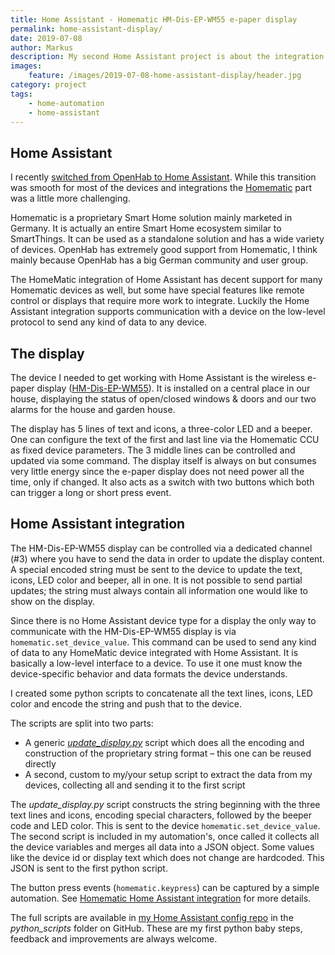 ```yaml
---
title: Home Assistant - Homematic HM-Dis-EP-WM55 e-paper display
permalink: home-assistant-display/
date: 2019-07-08
author: Markus
description: My second Home Assistant project is about the integration of the Homematic HM-Dis-EP-WM55 e-paper display in my HA setup. I am sharing some reusable scripts for this or similar devices.
images:
    feature: /images/2019-07-08-home-assistant-display/header.jpg
category: project
tags:
    - home-automation
    - home-assistant
---
```


## Home Assistant

I recently [switched from OpenHab to Home Assistant](/home-assistant/). While this transition was smooth for most of the devices and integrations the [Homematic](https://www.homematic.com) part was a little more challenging.

Homematic is a proprietary Smart Home solution mainly marketed in Germany. It is actually an entire Smart Home ecosystem similar to SmartThings. It can be used as a standalone solution and has a wide variety of devices. OpenHab has extremely good support from Homematic, I think mainly because OpenHab has a big German community and user group.

The HomeMatic integration of Home Assistant has decent support for many Homematic devices as well, but some have special features like remote control or displays that require more work to integrate. Luckily the Home Assistant integration supports communication with a device on the low-level protocol to send any kind of data to any device.

## The display

The device I needed to get working with Home Assistant is the wireless e-paper display ([HM-Dis-EP-WM55](https://www.amazon.de/dp/B01KPM3MRU/ref=cm_sw_em_r_mt_dp_U_mm6iDb1716TD1)). It is installed on a central place in our house, displaying the status of open/closed windows & doors and our two alarms for the house and garden house.

The display has 5 lines of text and icons, a three-color LED and a beeper. One can configure the text of the first and last line via the Homematic CCU as fixed device parameters. The 3 middle lines can be controlled and updated via some command. The display itself is always on but consumes very little energy since the e-paper display does not need power all the time, only if changed. It also acts as a switch with two buttons which both can trigger a long or short press event.

## Home Assistant integration

The HM-Dis-EP-WM55 display can be controlled via a dedicated channel (#3) where you have to send the data in order to update the display content. A special encoded string must be sent to the device to update the text, icons, LED color and beeper, all in one. It is not possible to send partial updates; the string must always contain all information one would like to show on the display.

Since there is no Home Assistant device type for a display the only way to communicate with the HM-Dis-EP-WM55 display is via `homematic.set_device_value`. This command can be used to send any kind of data to any HomeMatic device integrated with Home Assistant. It is basically a low-level interface to a device. To use it one must know the device-specific behavior and data formats the device understands.

I created some python scripts to concatenate all the text lines, icons, LED color and encode the string and push that to the device.

The scripts are split into two parts:

-   A generic _[update_display.py](https://github.com/mhaack/home-assistant-config/blob/master/config/python_scripts/update_display.py)_ script which does all the encoding and construction of the proprietary string format – this one can be reused directly
-   A second, custom to my/your setup script to extract the data from my devices, collecting all and sending it to the first script

The _update_display.py_ script constructs the string beginning with the three text lines and icons, encoding special characters, followed by the beeper code and LED color. This is sent to the device `homematic.set_device_value`.
The second script is included in my automation's, once called it collects all the device variables and merges all data into a JSON object. Some values like the device id or display text which does not change are hardcoded. This JSON is sent to the first python script.

The button press events (`homematic.keypress`) can be captured by a simple automation. See [Homematic Home Assistant integration](https://www.home-assistant.io/components/homematic/) for more details.

<github-badge repo="mhaack/home-assistant-config" label="Home Assistant config"></github-badge>

The full scripts are available in [my Home Assistant config repo](https://github.com/mhaack/home-assistant-config) in the _python_scripts_ folder on GitHub. These are my first python baby steps, feedback and improvements are always welcome.
